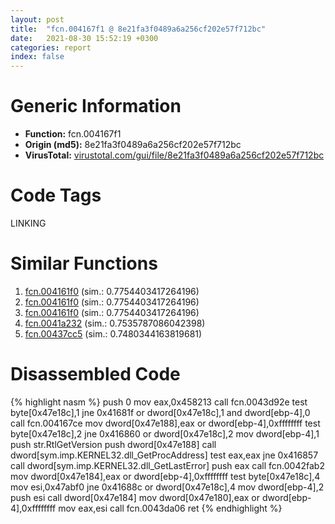 ```yaml
---
layout: post
title:  "fcn.004167f1 @ 8e21fa3f0489a6a256cf202e57f712bc"
date:   2021-08-30 15:52:19 +0300
categories: report
index: false
---
```


# Generic Information
- **Function:** fcn.004167f1
- **Origin (md5):** 8e21fa3f0489a6a256cf202e57f712bc
- **VirusTotal:** [virustotal.com/gui/file/8e21fa3f0489a6a256cf202e57f712bc][virustotal_ref]

# Code Tags
<span class="tag" id="LINKING">LINKING</span>


# Similar Functions

1. [fcn.004161f0][similar_1_ref] (sim.: 0.7754403417264196)
2. [fcn.004161f0][similar_2_ref] (sim.: 0.7754403417264196)
3. [fcn.004161f0][similar_3_ref] (sim.: 0.7754403417264196)
4. [fcn.0041a232][similar_4_ref] (sim.: 0.7535787086042398)
5. [fcn.00437cc5][similar_5_ref] (sim.: 0.7480344163819681)


# Disassembled Code

{% highlight nasm %}
push 0
mov eax,0x458213
call fcn.0043d92e
test byte[0x47e18c],1
jne 0x41681f
or dword[0x47e18c],1
and dword[ebp-4],0
call fcn.004167ce
mov dword[0x47e188],eax
or dword[ebp-4],0xffffffff
test byte[0x47e18c],2
jne 0x416860
or dword[0x47e18c],2
mov dword[ebp-4],1
push str.RtlGetVersion
push dword[0x47e188]
call dword[sym.imp.KERNEL32.dll_GetProcAddress]
test eax,eax
jne 0x416857
call dword[sym.imp.KERNEL32.dll_GetLastError]
push eax
call fcn.0042fab2
mov dword[0x47e184],eax
or dword[ebp-4],0xffffffff
test byte[0x47e18c],4
mov esi,0x47abf0
jne 0x41688c
or dword[0x47e18c],4
mov dword[ebp-4],2
push esi
call dword[0x47e184]
mov dword[0x47e180],eax
or dword[ebp-4],0xffffffff
mov eax,esi
call fcn.0043da06
ret 
{% endhighlight %}


[similar_1_ref]: /report/fcn.004161f0@44e1ffcf4e71f4505c09d520fd75f1e4
[similar_2_ref]: /report/fcn.004161f0@8e21fa3f0489a6a256cf202e57f712bc
[similar_3_ref]: /report/fcn.004161f0@ff219f45286905b4a87327ca719363be
[similar_4_ref]: /report/fcn.0041a232@fac4f0be03ac37bd8be7ef737cdcee10
[similar_5_ref]: /report/fcn.00437cc5@46f6c2adf1fd4d1453ed312ca79dd9bf
[virustotal_ref]: https://www.virustotal.com/gui/file/8e21fa3f0489a6a256cf202e57f712bc